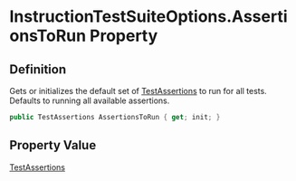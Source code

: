 # InstructionTestSuiteOptions.AssertionsToRun Property
## Definition

Gets or initializes the default set of [TestAssertions](MrKWatkins.EmulatorTestSuites.Z80.Instruction.TestAssertions.md) to run for all tests. Defaults to running all available assertions.

```c#
public TestAssertions AssertionsToRun { get; init; }
```

## Property Value

[TestAssertions](MrKWatkins.EmulatorTestSuites.Z80.Instruction.TestAssertions.md)
